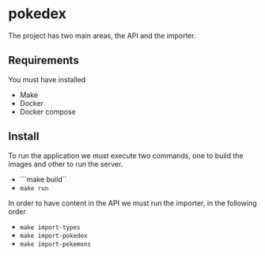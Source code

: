 # pokedex

The project has two main areas, the API and the importer.

## Requirements

You must have installed
- Make
- Docker
- Docker compose

## Install

To run the application we must execute two commands, one to build the images and other to run the server.

- ```make build``
- ```make run```


In order to have content in the API we must run the importer, in the following order

- ```make import-types```
- ```make import-pokedex```
- ```make import-pokemons```
